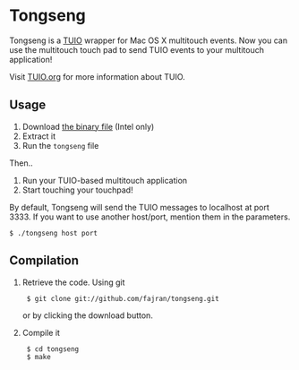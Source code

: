 Tongseng
========

Tongseng is a [TUIO](http://tuio.org) wrapper for Mac OS X multitouch
events.  Now you can use the multitouch touch pad to send TUIO events to
your multitouch application!

Visit [TUIO.org](http://tuio.org) for more information about TUIO.

Usage
-----

1. Download [the binary file](http://cloud.github.com/downloads/fajran/tongseng/tongseng-0.2.1.zip) (Intel only)
2. Extract it
3. Run the `tongseng` file

Then..

1. Run your TUIO-based multitouch application
2. Start touching your touchpad!

By default, Tongseng will send the TUIO messages to localhost at port
3333. If you want to use another host/port, mention them in the 
parameters.

    $ ./tongseng host port

Compilation
-----------

1. Retrieve the code. Using git

        $ git clone git://github.com/fajran/tongseng.git
    
    or by clicking the download button.

2. Compile it

        $ cd tongseng
        $ make

